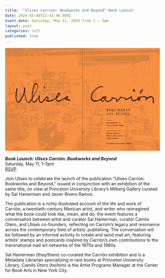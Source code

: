 ```yaml
---
title: '"Ulises Carrion: Bookworks and Beyond" Book Launch'
date: 2024-05-08T23:43:40.869Z
event_date: Saturday, May 11, 2024 from 1 – 3pm
layout: post
categories: left
published: true
---
```

![](/assets/img/9780691973890_sample_page_1-1200.jpg)

***Book Launch: Ulises Carrión: Bookworks and Beyond***\
Saturday, May 11, 1–3pm\
[RSVP](https://www.eventbrite.com/e/ulises-carrion-bookworks-and-beyond-book-launch-tickets-884359271387?aff=oddtdtcreator)

Join Ulises to celebrate the launch of the publication “Ulises Carrión: Bookworks and Beyond,” issued in conjunction with an exhibition of the same title, on view at Princeton University Library’s Milberg Gallery curated by Sal Hamerman and Javier Rivero Ramos.

The publication is a richly illustrated account of the life and work of  Carrión, a twentieth-century Mexican artist, and writer who reimagined what the book could look like, mean, and do; the event features a conversation between artist and curator Sal Hamerman, curator Camilo Otero, and Ulises co-founders, reflecting on Carrión’s legacy and resonance across the contemporary field of artists’ publishing. The conversation will be followed by an informal activity to create and send mail art, featuring artists’ stamps and postcards inspired by Carrión’s own contributions to the transnational mail art networks of the 1970s and 1980s. 

Sal Hamerman (they/them) co-curated the Carrión exhibition and is a Metadata Librarian specializing in rare books at Princeton University Library. Camilo Otero (he/him) is the Artist Programs Manager at the Center for Book Arts in New York City.